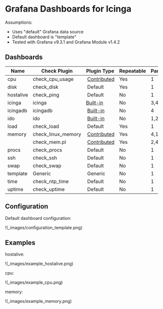 # Grafana Dashboards for Icinga

Assumptions:
* Uses "default" Grafana data source
* Default dashboard is "template"
* Tested with Grafana v9.3.1 and Grafana Module v1.4.2

## Dashboards 

| Name      | Check Plugin       | Plugin Type                                                                                  | Repeatable | Panels |
| --------- | ------------------ | -------------------------------------------------------------------------------------------- | ---------- | ------ |
| cpu       | check_cpu_usage    | [Contributed](https://github.com/iamcheko/check_cpu_usage)                                   | Yes        | 1      |
| disk      | check_disk         | Default                                                                                      | Yes        | 1      |
| hostalive | check_ping         | Default                                                                                      | No         | 1      |
| icinga    | icinga             | [Built-in](https://icinga.com/docs/icinga-2/latest/doc/10-icinga-template-library/#icinga)   | No         | 3,4,9  |
| icingadb  | icingadb           | [Built-in](https://icinga.com/docs/icinga-2/latest/doc/10-icinga-template-library/#icingadb) | No         | 4      |
| ido       | ido                | [Built-in](https://icinga.com/docs/icinga-2/latest/doc/10-icinga-template-library/#ido)      | No         | 1,2    |
| load      | check_load         | Default                                                                                      | Yes        | 1      |
| memory    | check_linux_memory | [Contributed](https://github.com/hugme/Nag_checks)                                           | Yes        | 4,1    |
|           | check_mem.pl       | [Contributed](https://github.com/justintime/nagios-plugins)                                  | Yes        | 2,4    |
| procs     | check_procs        | Default                                                                                      | No         | 1      |
| ssh       | check_ssh          | Default                                                                                      | No         | 1      |
| swap      | check_swap         | Default                                                                                      | No         | 1      |
| template  | Generic            | Generic                                                                                      | No         | 1      |
| time      | check_ntp_time     | Default                                                                                      | No         | 1      |
| uptime    | check_uptime       | Default                                                                                      | No         | 1      |

## Configuration

Default dashboard configuration:

!(_images/configuration_template.png)

## Examples

hostalive:

!(_images/example_hostalive.png)

cpu:

!(_images/example_cpu.png)

memory:

!(_images/example_memory.png)
